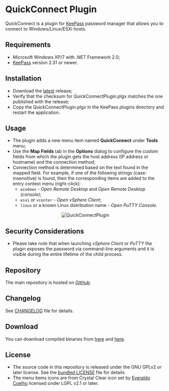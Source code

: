 # QuickConnect Plugin

QuickConnect is a plugin for [KeePass](http://keepass.info) password manager that allows you to connect to Windows/Linux/ESXi hosts.

## Requirements

- Microsoft Windows XP/7 with .NET Framework 2.0;
- [KeePass](http://keepass.info) version 2.31 or newer.

## Installation

- Download the [latest](https://github.com/cristianst85/QuickConnectPlugin/releases/latest) release;
- Verify that the checksum for QuickConnectPlugin.plgx matches the one published with the release;
- Copy the QuickConnectPlugin.plgx in the KeePass plugins directory and restart the application.

## Usage

- The plugin adds a new menu item named **QuickConnect** under **Tools** menu;
- Use the **Map Fields** tab in the **Options** dialog to configure the custom fields from which the plugin gets the host address (IP address or hostname) and the connection method;
- Connection method is determined based on the text found in the mapped field. For example, if one of the following strings (case-insensitive) is found, then the corresponding items are added to the entry context menu (right-click):
    * `windows` - *Open Remote Desktop* and *Open Remote Desktop (console)*;
	* `esxi` or `vcenter` - *Open vSphere Client*;
	* `linux` or a known Linux distribution name - *Open PuTTY Console*.

<p align="center"><img src="https://raw.github.com/cristianst85/QuickConnectPlugin/master/docs/screenshot.png" alt="QuickConnectPlugin" /></p>

## Security Considerations

- Please take note that when launching *vSphere Client* or *PuTTY* the plugin exposes the password via command-line arguments and it is visible during the entire lifetime of the child process.

## Repository

The main repository is hosted on [GitHub](https://github.com/cristianst85/QuickConnectPlugin).

## Changelog

See [CHANGELOG](https://github.com/cristianst85/QuickConnectPlugin/blob/master/CHANGELOG.md) file for details.

## Download

You can download compiled binaries from [here](http://www.disruptivesoftware.ro/projects/QuickConnectPlugin/) and [here](https://github.com/cristianst85/QuickConnectPlugin/releases).

## License

* The source code in this repository is released under the GNU GPLv2 or later license. See the [bundled LICENSE](https://github.com/cristianst85/QuickConnectPlugin/blob/master/LICENSE) file for details.
* The menu items icons are from Crystal Clear icon set by [Everaldo Coelho](http://www.everaldo.com/) licensed under LGPL v2.1 or later.
